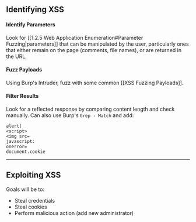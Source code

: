 ## Identifying XSS

#### Identify Parameters
Look for [[1.2.5 Web Application Enumeration#Parameter Fuzzing|parameters]] that can be manipulated by the user, particularly ones that either remain on the page (comments, file names), or are returned in the URL.
#### Fuzz Payloads
Using Burp's Intruder, fuzz with some common [[XSS Fuzzing Payloads]].
#### Filter Results
Look for a reflected response by comparing content length and check manually. Can also use Burp's `Grep - Match` and add:
```
alert(
<script>
<img src=
javascript:
onerror=
document.cookie
```

---
## Exploiting XSS
Goals will be to:
- Steal credentials
- Steal cookies
- Perform malicious action (add new administrator)